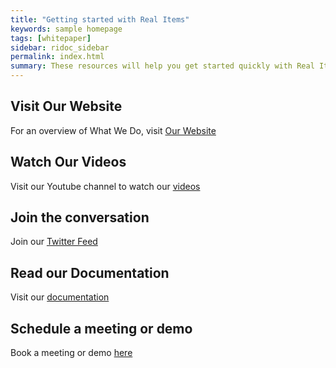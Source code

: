```yaml
---
title: "Getting started with Real Items"
keywords: sample homepage
tags: [whitepaper]
sidebar: ridoc_sidebar
permalink: index.html
summary: These resources will help you get started quickly with Real Items. 
---
```


## Visit Our Website 

For an overview of What We Do, visit [Our Website](https://realitems.io)

## Watch Our Videos

Visit our Youtube channel to watch our [videos](https://www.youtube.com/channel/UCG3ilvGR4S1Oi92-HIZSJxQ)

## Join the conversation

Join our [Twitter Feed](https://twitter.com/itemsdapp)

## Read our Documentation

Visit our [documentation](https://realitems.github.io/realitemsdocs)

## Schedule a meeting or demo 

Book a meeting or demo [here](https://meetings.hubspot.com/david1387/introduction-call-for-business-development)